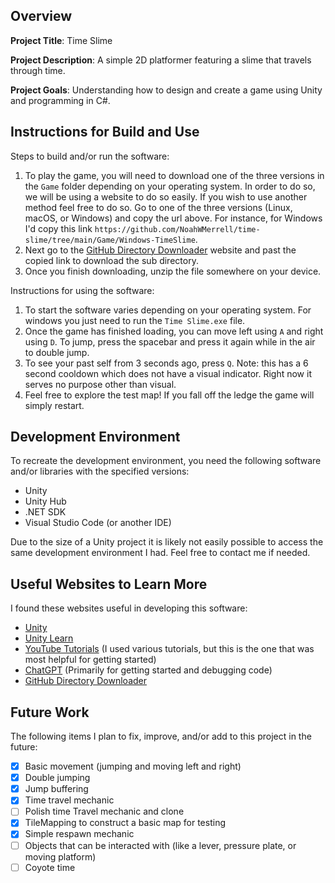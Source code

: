 ## Overview

**Project Title**: Time Slime

**Project Description**: A simple 2D platformer featuring a slime that travels through time.

**Project Goals**: Understanding how to design and create a game using Unity and programming in C#.

## Instructions for Build and Use

Steps to build and/or run the software:

1. To play the game, you will need to download one of the three versions in the ```Game``` folder depending on your operating system. In order to do so, we will be using a website to do so easily. If you wish to use another method feel free to do so. Go to one of the three versions (Linux, macOS, or Windows) and copy the url above. For instance, for Windows I'd copy this link ```https://github.com/NoahWMerrell/time-slime/tree/main/Game/Windows-TimeSlime```.
2. Next go to the [GitHub Directory Downloader](https://download-directory.github.io/) website and past the copied link to download the sub directory.
3. Once you finish downloading, unzip the file somewhere on your device.

Instructions for using the software:

1. To start the software varies depending on your operating system. For windows you just need to run the ```Time Slime.exe``` file.
2. Once the game has finished loading, you can move left using ```A``` and right using ```D```. To jump, press the spacebar and press it again while in the air to double jump.
3. To see your past self from 3 seconds ago, press ```Q```. Note: this has a 6 second cooldown which does not have a visual indicator. Right now it serves no purpose other than visual.
4. Feel free to explore the test map! If you fall off the ledge the game will simply restart.

## Development Environment 

To recreate the development environment, you need the following software and/or libraries with the specified versions:

* Unity
* Unity Hub
* .NET SDK
* Visual Studio Code (or another IDE)

Due to the size of a Unity project it is likely not easily possible to access the same development environment I had. Feel free to contact me if needed.

## Useful Websites to Learn More

I found these websites useful in developing this software:

* [Unity](https://unity.com/)
* [Unity Learn](https://learn.unity.com/)
* [YouTube Tutorials](https://www.youtube.com/watch?v=TcranVQUQ5U&list=PLgOEwFbvGm5o8hayFB6skAfa8Z-mw4dPV) (I used various tutorials, but this is the one that was most helpful for getting started)
* [ChatGPT](https://chatgpt.com/) (Primarily for getting started and debugging code)
* [GitHub Directory Downloader](https://download-directory.github.io/)

## Future Work

The following items I plan to fix, improve, and/or add to this project in the future:

* [X] Basic movement (jumping and moving left and right)
* [X] Double jumping
* [X] Jump buffering
* [X] Time travel mechanic
* [ ] Polish time Travel mechanic and clone
* [X] TileMapping to construct a basic map for testing
* [X] Simple respawn mechanic
* [ ] Objects that can be interacted with (like a lever, pressure plate, or moving platform)
* [ ] Coyote time